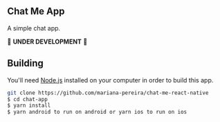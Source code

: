 ## Chat Me App

A simple chat app.

🚧 **UNDER DEVELOPMENT** 🚧


## Building

You'll need [Node.js](https://nodejs.org) installed on your computer in order to build this app.

```bash
git clone https://github.com/mariana-pereira/chat-me-react-native
$ cd chat-app
$ yarn install
$ yarn android to run on android or yarn ios to run on ios
```